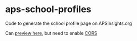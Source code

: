 # aps-school-profiles
Code to generate the school profile page on APSInsights.org

Can [preview here](http://htmlpreview.github.io/?https://github.com/johnkeltz/aps-school-profiles/blob/master/build/school%20profile.html), but need to enable [CORS](https://chrome.google.com/webstore/detail/allow-control-allow-origi/nlfbmbojpeacfghkpbjhddihlkkiljbi?hl=en)
